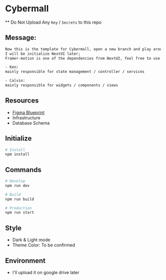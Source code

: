 # Cybermall

** Do Not Upload Any `Key` / `Secrets` to this repo

## Message:
```txt
Now this is the template for Cybermall, open a new branch and play around with it.
I will be initialize NextUI later;
Framer-motion is one of the dependencies from NextUI, feel free to use it anytime.

- Ken:
mainly responsible for state management / controller / services

- Calvin:
mainly responsible for widgets / components / views
```

## Resources
- [Figma Blueprint](https://www.figma.com/file/AGPNDs1MtnPio70MB0QQ19/141Remake?type=design&node-id=12%3A194&mode=design&t=XbM4TOrJiw6eixPc-1)
- Infrastructure
- Database Schema

## Initialize

```bash
# Install
npm install
```

## Commands

```bash
# Develop
npm run dev

# Build
npm run build

# Production
npm run start
```

## Style
- Dark & Light mode
- Theme Color: To be confirmed

## Environment
- I'll upload it on google drive later
